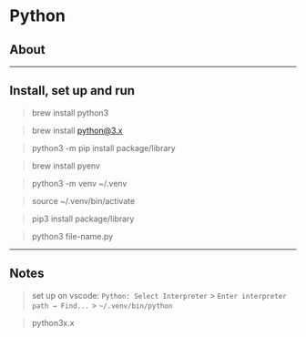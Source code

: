 # Python

## About

---

## Install, set up and run
> brew install python3

<!-- exact version -->
> brew install python@3.x

> python3 -m pip install package/library

> brew install pyenv <!-- (optional, recommended for different environments, it means tools and versions of python) -->

<!-- access to pyenv and install directly from its prompt: -->
> python3 -m venv ~/.venv

> source ~/.venv/bin/activate

> pip3 install package/library

> python3 file-name.py

---

## Notes

> set up on vscode: `Python: Select Interpreter` > `Enter interpreter path → Find...` > `~/.venv/bin/python`

<!-- launch different python version from terminal -->
> python3x.x
